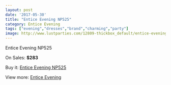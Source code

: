 ```yaml
---
layout: post
date: '2017-05-30'
title: "Entice Evening NP525"
category: Entice Evening
tags: ["evening","dresses","brand","charming","party"]
image: http://www.lustparties.com/12809-thickbox_default/entice-evening-np525.jpg
---
```

Entice Evening NP525

On Sales: **$283**
<a href="https://www.lustparties.com/en/entice-evening/4827-entice-evening-np525.html"><amp-img layout="responsive" width="600" height="600" src="//www.lustparties.com/12809-thickbox_default/entice-evening-np525.jpg" alt="Entice Evening NP525 0" /></a>

Buy it: [Entice Evening NP525](https://www.lustparties.com/en/entice-evening/4827-entice-evening-np525.html "Entice Evening NP525")

View more: [Entice Evening](https://www.lustparties.com/en/29-entice-evening "Entice Evening")